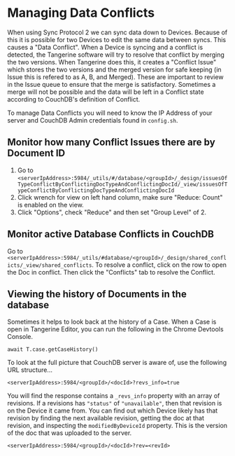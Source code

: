 # Managing Data Conflicts 
When using Sync Protocol 2 we can sync data down to Devices. Because of this it is possible for two Devices to edit the same data between syncs. This causes a "Data Conflict". When a Device is syncing and a conflict is detected, the Tangerine software will try to resolve that conflict by merging the two versions. When Tangerine does this, it creates a "Conflict Issue" which stores the two versions and the merged version for safe keeping (in Issue this is refered to as A, B, and Merged). These are important to review in the Issue queue to ensure that the merge is satisfactory. Sometimes a merge will not be possible and the data will be left in a Conflict state according to CouchDB's definition of Conflict. 

To manage Data Conflicts you will need to know the IP Address of your server and CouchDB Admin credentials found in `config.sh`.

## Monitor how many Conflict Issues there are by Document ID
1. Go to `<serverIpAddress>:5984/_utils/#/database/<groupId>/_design/issuesOfTypeConflictByConflictingDocTypeAndConflictingDocId/_view/issuesOfTypeConflictByConflictingDocTypeAndConflictingDocId`
1. Click wrench for view on left hand column, make sure "Reduce: Count" is enabled on the view.
1. Click "Options", check "Reduce" and then set "Group Level" of 2. 


## Monitor active Database Conflicts in CouchDB

Go to `<serverIpAddress>:5984/_utils/#database/<groupId>/_design/shared_conflicts/_view/shared_conflicts`. To resolve a conflict, click on the row to open the Doc in conflict. Then click the "Conflicts" tab to resolve the Conflict.

## Viewing the history of Documents in the database
Sometimes it helps to look back at the history of a Case. When a Case is open in Tangerine Editor, you can run the following in the Chrome Devtools Console.

```
await T.case.getCaseHistory()
```

To look at the full picture that CouchDB server is aware of, use the following URL structure...

```
<serverIpAddress>:5984/<groupId>/<docId>?revs_info=true
```
You will find the response contains a `_revs_info` property with an array of revisions. If a revisions has `"status"` of `"unavailable"`, then that revision is on the Device it came from. You can find out which Device likely has that revision by finding the next available revision, getting the doc at that revision, and inspecting the `modifiedByDeviceId` property. This is the version of the doc that was uploaded to the server. 

```
<serverIpAddress>:5984/<groupId>/<docId>?rev=<revId>
```



